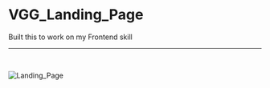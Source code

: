 # VGG_Landing_Page
Built this to work on my Frontend skill
<hr><br>

![Landing_Page](https://i.ibb.co/M1jdKsk/vgg-landing-page.png")
